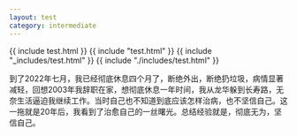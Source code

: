 ```yaml
---
layout: test
category: intermediate
---
```


{{ include test.html }}
{{ include "test.html" }}
{{ include "_includes/test.html" }}
{{ include "./includes/test.html" }}

到了2022年七月，我已经彻底休息四个月了，断绝外出，断绝扔垃圾，病情显著减轻，回想2003年我辞职在家，想彻底休息一年时间，我从龙华躲到长寿路，无奈生活逼迫我继续工作。当时自己也不知道到底应该怎样治病，也不坚信自己。这一拖就是20年后，我看到了治愈自己的一丝曙光。总结经验就是，彻底无为，坚信自己。
